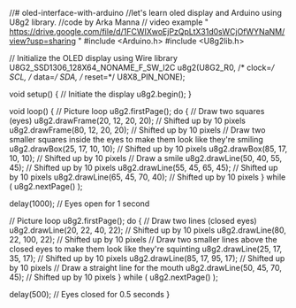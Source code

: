 //# oled-interface-with-arduino
//let's learn oled display and Arduino using U8g2 library.
//code by Arka Manna
// video example " https://drive.google.com/file/d/1FCWIXwoEjPzQpLtX31d0sWCjOfWYNaNM/view?usp=sharing "
#include <Arduino.h>
#include <U8g2lib.h>

// Initialize the OLED display using Wire library
U8G2_SSD1306_128X64_NONAME_F_SW_I2C u8g2(U8G2_R0, /* clock=*/ SCL, /* data=*/ SDA, /* reset=*/ U8X8_PIN_NONE);

void setup() {
  // Initiate the display
  u8g2.begin();
}

void loop() {
  // Picture loop
  u8g2.firstPage();
  do {
    // Draw two squares (eyes)
    u8g2.drawFrame(20, 12, 20, 20); // Shifted up by 10 pixels
    u8g2.drawFrame(80, 12, 20, 20); // Shifted up by 10 pixels
    // Draw two smaller squares inside the eyes to make them look like they're smiling
    u8g2.drawBox(25, 17, 10, 10); // Shifted up by 10 pixels
    u8g2.drawBox(85, 17, 10, 10); // Shifted up by 10 pixels
    // Draw a smile
    u8g2.drawLine(50, 40, 55, 45); // Shifted up by 10 pixels
    u8g2.drawLine(55, 45, 65, 45); // Shifted up by 10 pixels
    u8g2.drawLine(65, 45, 70, 40); // Shifted up by 10 pixels
  } while ( u8g2.nextPage() );
  
  delay(1000); // Eyes open for 1 second

  // Picture loop
  u8g2.firstPage();
  do {
    // Draw two lines (closed eyes)
    u8g2.drawLine(20, 22, 40, 22); // Shifted up by 10 pixels
    u8g2.drawLine(80, 22, 100, 22); // Shifted up by 10 pixels
    // Draw two smaller lines above the closed eyes to make them look like they're squinting
    u8g2.drawLine(25, 17, 35, 17); // Shifted up by 10 pixels
    u8g2.drawLine(85, 17, 95, 17); // Shifted up by 10 pixels
    // Draw a straight line for the mouth
    u8g2.drawLine(50, 45, 70, 45); // Shifted up by 10 pixels
  } while ( u8g2.nextPage() );

  delay(500); // Eyes closed for 0.5 seconds
}
